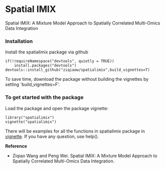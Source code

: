 # Spatial IMIX
Spatial IMIX: A Mixture Model Approach to Spatially Correlated Multi-Omics Data Integration


### Installation
Install the spatialimix package via github
```
if(!requireNamespace("devtools", quietly = TRUE))
    install.packages("devtools")
devtools::install_github("ziqiaow/spatialimix",build_vignettes=T) 
```
To save time, download the package without building the vignettes by setting 'build_vignettes=F'.

### To get started with the package
Load the package and open the package vignette:
```
library("spatialimix")
vignette("spatialimix")
```
There will be examples for all the functions in spatialimix package in [vignette](vignettes/spatialimix.html). If you have any question, use help().

**Reference**

* Ziqiao Wang and Peng Wei. Spatial IMIX: A Mixture Model Approach to Spatially Correlated Multi-Omics Data Integration.
